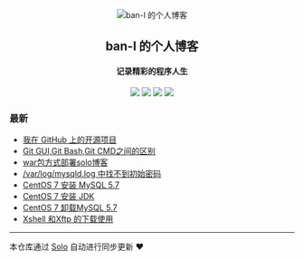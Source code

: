 <p align="center"><img alt="ban-l 的个人博客" src="https://static.b3log.org/images/brand/solo-32.png"></p><h2 align="center">
ban-l 的个人博客
</h2>

<h4 align="center">记录精彩的程序人生</h4>
<p align="center"><a title="ban-l 的个人博客" target="_blank" href="https://github.com/ban-l/solo-blog"><img src="https://img.shields.io/github/last-commit/ban-l/solo-blog.svg?style=flat-square&color=FF9900"></a>
<a title="GitHub repo size in bytes" target="_blank" href="https://github.com/ban-l/solo-blog"><img src="https://img.shields.io/github/repo-size/ban-l/solo-blog.svg?style=flat-square"></a>
<a title="Solo Version" target="_blank" href="https://github.com/b3log/solo/releases"><img src="https://img.shields.io/badge/solo-3.6.5-f1e05a.svg?style=flat-square&color=blueviolet"></a>
<a title="Hits" target="_blank" href="https://github.com/b3log/hits"><img src="https://hits.b3log.org/ban-l/solo-blog.svg"></a></p>

### 最新

* [我在 GitHub 上的开源项目](http://www.lbb.pub/my-github-repos)
* [Git GUI,Git Bash,Git CMD之间的区别](http://www.lbb.pub/articles/2019/09/09/1568035239881.html)
* [war包方式部署solo博客](http://www.lbb.pub/articles/2019/09/09/1568035117743.html)
* [/var/log/mysqld.log 中找不到初始密码](http://www.lbb.pub/articles/2019/09/09/1568034945349.html)
* [CentOS 7 安装 MySQL 5.7](http://www.lbb.pub/articles/2019/09/09/1568034849783.html)
* [CentOS 7 安装 JDK](http://www.lbb.pub/articles/2019/09/09/1568034716894.html)
* [CentOS 7 卸载MySQL 5.7](http://www.lbb.pub/articles/2019/09/09/1568028549819.html)
* [Xshell 和Xftp 的下载使用](http://www.lbb.pub/articles/2019/09/09/1568004581840.html)



---

本仓库通过 [Solo](https://github.com/b3log/solo) 自动进行同步更新 ❤️ 